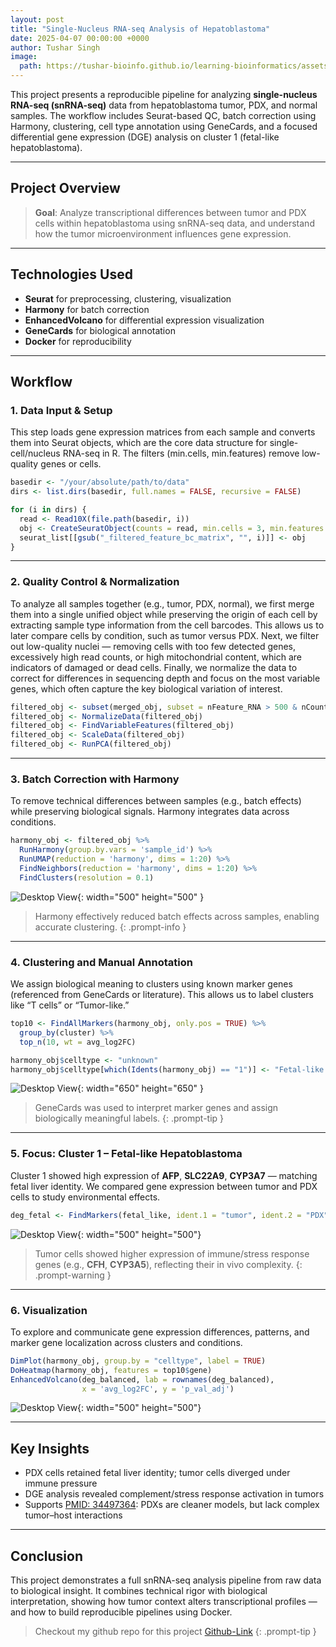 ```yaml
---       
layout: post                   
title: "Single-Nucleus RNA-seq Analysis of Hepatoblastoma"                         
date: 2025-04-07 00:00:00 +0000   
author: Tushar Singh
image:
  path: https://tushar-bioinfo.github.io/learning-bioinformatics/assets/img/snrna-04-07-2025/img-.png 
---
```

   
This project presents a reproducible pipeline for analyzing **single-nucleus RNA-seq (snRNA-seq)** data from hepatoblastoma tumor, PDX, and normal samples. The workflow includes Seurat-based QC, batch correction using Harmony, clustering, cell type annotation using GeneCards, and a focused differential gene expression (DGE) analysis on cluster 1 (fetal-like hepatoblastoma).
  
--- 
  
## Project Overview
  
> **Goal**: Analyze transcriptional differences between tumor and PDX cells within hepatoblastoma using snRNA-seq data, and understand how the tumor microenvironment influences gene expression.

--- 

## Technologies Used

- **Seurat** for preprocessing, clustering, visualization
- **Harmony** for batch correction
- **EnhancedVolcano** for differential expression visualization
- **GeneCards** for biological annotation
- **Docker** for reproducibility

---

## Workflow

### 1. Data Input & Setup

This step loads gene expression matrices from each sample and converts them into Seurat objects, which are the core data structure for single-cell/nucleus RNA-seq in R. The filters (min.cells, min.features) remove low-quality genes or cells.

```r
basedir <- "/your/absolute/path/to/data"
dirs <- list.dirs(basedir, full.names = FALSE, recursive = FALSE)

for (i in dirs) {
  read <- Read10X(file.path(basedir, i))
  obj <- CreateSeuratObject(counts = read, min.cells = 3, min.features = 200)
  seurat_list[[gsub("_filtered_feature_bc_matrix", "", i)]] <- obj
}
```
---

### 2. Quality Control & Normalization

To analyze all samples together (e.g., tumor, PDX, normal), we first merge them into a single unified object while preserving the origin of each cell by extracting sample type information from the cell barcodes. This allows us to later compare cells by condition, such as tumor versus PDX. Next, we filter out low-quality nuclei — removing cells with too few detected genes, excessively high read counts, or high mitochondrial content, which are indicators of damaged or dead cells. Finally, we normalize the data to correct for differences in sequencing depth and focus on the most variable genes, which often capture the key biological variation of interest.


```r
filtered_obj <- subset(merged_obj, subset = nFeature_RNA > 500 & nCount_RNA > 1000 & mt_percent < 10)
filtered_obj <- NormalizeData(filtered_obj)
filtered_obj <- FindVariableFeatures(filtered_obj)
filtered_obj <- ScaleData(filtered_obj)
filtered_obj <- RunPCA(filtered_obj)
```

---

### 3. Batch Correction with Harmony

To remove technical differences between samples (e.g., batch effects) while preserving biological signals. Harmony integrates data across conditions.

```r
harmony_obj <- filtered_obj %>%
  RunHarmony(group.by.vars = 'sample_id') %>%
  RunUMAP(reduction = 'harmony', dims = 1:20) %>%
  FindNeighbors(reduction = 'harmony', dims = 1:20) %>%
  FindClusters(resolution = 0.1)
```
![Desktop View](https://tushar-bioinfo.github.io/learning-bioinformatics/assets/img/snrna-04-07-2025/after_batch_removed.png){: width="500" height="500" }
> Harmony effectively reduced batch effects across samples, enabling accurate clustering.
{: .prompt-info }
---

### 4. Clustering and Manual Annotation

We assign biological meaning to clusters using known marker genes (referenced from GeneCards or literature). This allows us to label clusters like “T cells” or “Tumor-like.”

```r
top10 <- FindAllMarkers(harmony_obj, only.pos = TRUE) %>%
  group_by(cluster) %>%
  top_n(10, wt = avg_log2FC)

harmony_obj$celltype <- "unknown"
harmony_obj$celltype[which(Idents(harmony_obj) == "1")] <- "Fetal-like hepatoblastoma"
```

![Desktop View](https://tushar-bioinfo.github.io/learning-bioinformatics/assets/img/snrna-04-07-2025/anotated_umap.png){: width="650" height="650" }

> GeneCards was used to interpret marker genes and assign biologically meaningful labels.
{: .prompt-tip }

---

### 5. Focus: Cluster 1 – Fetal-like Hepatoblastoma

Cluster 1 showed high expression of **AFP**, **SLC22A9**, **CYP3A7** — matching fetal liver identity. We compared gene expression between tumor and PDX cells to study environmental effects.

```r
deg_fetal <- FindMarkers(fetal_like, ident.1 = "tumor", ident.2 = "PDX", logfc.threshold = 0.25)
```

![Desktop View](https://tushar-bioinfo.github.io/learning-bioinformatics/assets/img/snrna-04-07-2025/diff_pdx_tumor_DE_test.png){: width="500" height="500"}
>  Tumor cells showed higher expression of immune/stress response genes (e.g., **CFH**, **CYP3A5**), reflecting their in vivo complexity.
{: .prompt-warning }

---

### 6. Visualization

To explore and communicate gene expression differences, patterns, and marker gene localization across clusters and conditions.

```r
DimPlot(harmony_obj, group.by = "celltype", label = TRUE)
DoHeatmap(harmony_obj, features = top10$gene)
EnhancedVolcano(deg_balanced, lab = rownames(deg_balanced),
                x = 'avg_log2FC', y = 'p_val_adj')
```

![Desktop View](https://tushar-bioinfo.github.io/learning-bioinformatics/assets/img/snrna-04-07-2025/DE_volcano_tumor_PDX.png){: width="500" height="500"}


---

## Key Insights

- PDX cells retained fetal liver identity; tumor cells diverged under immune pressure
- DGE analysis revealed complement/stress response activation in tumors
- Supports [PMID: 34497364](https://pubmed.ncbi.nlm.nih.gov/34497364): PDXs are cleaner models, but lack complex tumor–host interactions

---

## Conclusion

This project demonstrates a full snRNA-seq analysis pipeline from raw data to biological insight. It combines technical rigor with biological interpretation, showing how tumor context alters transcriptional profiles — and how to build reproducible pipelines using Docker.

> Checkout my github repo for this project [Github-Link](https://github.com/Tushar-bioinfo/ScRNAseq-Hepatoblastoma)
{: .prompt-tip }
